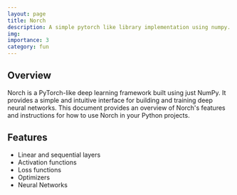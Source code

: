 ```yaml
---
layout: page
title: Norch
description: A simple pytorch like library implementation using numpy.
img: 
importance: 3
category: fun
---
```


## Overview
Norch is a PyTorch-like deep learning framework built using just NumPy. It provides a simple and intuitive interface for building and training deep neural networks. This document provides an overview of Norch's features and instructions for how to use Norch in your Python projects.

## Features
- Linear and sequential layers
- Activation functions
- Loss functions
- Optimizers
- Neural Networks

